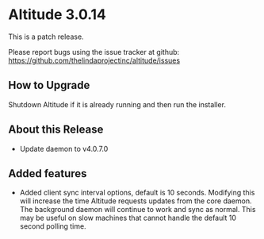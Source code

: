 # Altitude 3.0.14

This is a patch release.

Please report bugs using the issue tracker at github: https://github.com/thelindaprojectinc/altitude/issues

## How to Upgrade
Shutdown Altitude if it is already running and then run the installer.

## About this Release

- Update daemon to v4.0.7.0

## Added features
- Added client sync interval options, default is 10 seconds. Modifying this will increase the time Altitude requests updates from the core daemon. The background daemon will continue to work and sync as normal. This may be useful on slow machines that cannot handle the default 10 second polling time.